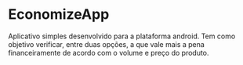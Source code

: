 # EconomizeApp
Aplicativo simples desenvolvido para a plataforma android. Tem como objetivo verificar, entre duas opções, a que vale mais a pena financeiramente de acordo com o volume e preço do produto.
